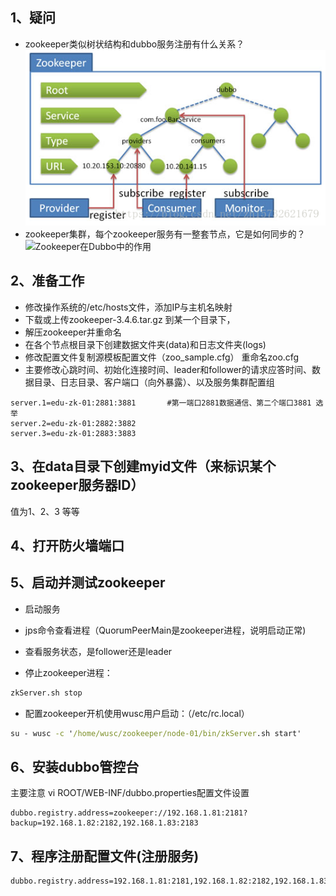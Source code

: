 ## 1、疑问
- zookeeper类似树状结构和dubbo服务注册有什么关系？
![zookeeper](img/zookeeper_dubbo.png)
- zookeeper集群，每个zookeeper服务有一整套节点，它是如何同步的？
![Zookeeper在Dubbo中的作用](https://blog.csdn.net/zh15732621679/article/details/80723358, "dd")
## 2、准备工作
- 修改操作系统的/etc/hosts文件，添加IP与主机名映射
- 下载或上传zookeeper-3.4.6.tar.gz 到某一个目录下，
- 解压zookeeper并重命名
- 在各个节点根目录下创建数据文件夹(data)和日志文件夹(logs)
- 修改配置文件复制源模板配置文件（zoo_sample.cfg） 重命名zoo.cfg
- 主要修改心跳时间、初始化连接时间、leader和follower的请求应答时间、数据目录、日志目录、客户端口（向外暴露）、以及服务集群配置组
```properties
server.1=edu-zk-01:2881:3881       #第一端口2881数据通信、第二个端口3881 选举
server.2=edu-zk-01:2882:3882
server.3=edu-zk-01:2883:3883
```
## 3、在data目录下创建myid文件（来标识某个zookeeper服务器ID）
值为1、2、3 等等

## 4、打开防火墙端口

## 5、启动并测试zookeeper
- 启动服务
- jps命令查看进程（QuorumPeerMain是zookeeper进程，说明启动正常)
- 查看服务状态，是follower还是leader

- 停止zookeeper进程：
```cmd
zkServer.sh stop
```
- 配置zookeeper开机使用wusc用户启动：（/etc/rc.local）

```cmd
su - wusc -c '/home/wusc/zookeeper/node-01/bin/zkServer.sh start'       # su - wusc 切换成wusc用户、 -c 表示执行的命令
```
## 6、安装dubbo管控台
主要注意 vi ROOT/WEB-INF/dubbo.properties配置文件设置
```properties
dubbo.registry.address=zookeeper://192.168.1.81:2181?backup=192.168.1.82:2182,192.168.1.83:2183
```

## 7、程序注册配置文件(注册服务)
```properties
dubbo.registry.address=192.168.1.81:2181,192.168.1.82:2182,192.168.1.83:2183
```